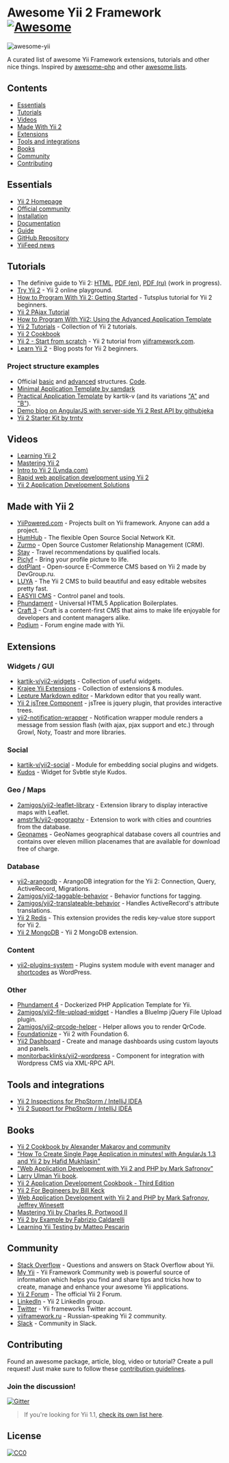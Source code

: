 # Awesome Yii 2 Framework [![Awesome](https://cdn.rawgit.com/sindresorhus/awesome/d7305f38d29fed78fa85652e3a63e154dd8e8829/media/badge.svg)](https://github.com/sindresorhus/awesome)


![awesome-yii](https://raw.githubusercontent.com/awesome-yii/list/master/awesome-yii.png)

A curated list of awesome Yii Framework extensions, tutorials and other nice things.
Inspired by [awesome-php](https://github.com/ziadoz/awesome-php) and other [awesome lists](https://github.com/sindresorhus/awesome).


## Contents
- [Essentials](#essentials)
- [Tutorials](#tutorials)
- [Videos](#videos)
- [Made With Yii 2](#made-with-yii-2)
- [Extensions](#extensions)
- [Tools and integrations](#tools-and-integrations)
- [Books](#books)
- [Community](#community)
- [Contributing](#contributing)


## Essentials
* [Yii 2 Homepage](http://www.yiiframework.com/)
* [Official community](http://www.yiiframework.com/community/)
* [Installation](http://www.yiiframework.com/download/)
* [Documentation](http://www.yiiframework.com/doc-2.0/index.html)
* [Guide](http://www.yiiframework.com/doc-2.0/guide-index.html)
* [GitHub Repository](https://github.com/yiisoft/yii2)
* [YiiFeed news](http://yiifeed.com/)

## Tutorials

* The definive guide to Yii 2:  [HTML](http://www.yiiframework.com/doc-2.0/guide-index.html), [PDF (en)](http://stuff.cebe.cc/yii2-guide.en.pdf), [PDF (ru)](http://stuff.cebe.cc/yii2-guide.ru.pdf) (work in progress).
* [Try Yii 2](https://github.com/iJackUA/try-yii2) - Yii 2 online playground.
* [How to Program With Yii 2: Getting Started](http://code.tutsplus.com/tutorials/how-to-program-with-yii2-getting-started--cms-22440) - Tutsplus tutorial for Yii 2 beginners.
* [Yii 2 PAjax Tutorial](http://blog.neattutorials.com/yii2-pjax-tutorial/)
* [How to Program With Yii2: Using the Advanced Application Template](http://code.tutsplus.com/tutorials/how-to-program-with-yii2-using-the-advanced-application-template--cms-24994)
* [Yii 2 Tutorials](http://www.learnyii2.com/) - Collection of Yii 2 tutorials.
* [Yii 2 Cookbook](https://yii2-cookbook.readthedocs.io/README/)
* [Yii 2 - Start from scratch](http://www.yiiframework.com/doc-2.0/guide-tutorial-start-from-scratch.html) - Yii 2 tutorial from [yiiframework.com](yiiframework.com).
* [Learn Yii 2](http://www.learnyii2.com/) - Blog posts for Yii 2 beginners.

### Project structure examples

* Official [basic](https://github.com/yiisoft/yii2/tree/master/apps/basic#yii-2-basic-application-template) and [advanced](http://www.yiiframework.com/doc-2.0/guide-tutorial-advanced-app.html) structures. [Code](https://github.com/yiisoft/yii2/tree/master/apps).
* [Minimal Application Template by samdark](https://github.com/samdark/yii2-minimal)
* [Practical Application Template](https://github.com/kartik-v/yii2-app-practical) by kartik-v (and its variations ["A"](https://github.com/kartik-v/yii2-app-practical-a) and ["B"](https://github.com/kartik-v/yii2-app-practical-b)).
* [Demo blog on AngularJS with server-side Yii 2 Rest API by githubjeka](https://github.com/githubjeka/angular-yii2)
* [Yii 2 Starter Kit by trntv](https://github.com/trntv/yii2-starter-kit)

## Videos
* [Learning Yii 2](https://www.packtpub.com/mapt/video/web_development/9781784398774/)
* [Mastering Yii 2](https://www.udemy.com/mastering-yii-2/)
* [Intro to Yii 2 (Lynda.com)](https://www.lynda.com/PHP-tutorials/Intro-Yii-2/540346/579851-4.html)
* [Rapid web application development using Yii 2](https://www.udemy.com/rapid-web-application-development-using-yii-2-php-framework/?couponCode=yiicoursecoupondisc)
* [Yii 2 Application Development Solutions](https://www.packtpub.com/mapt/video/web_development/9781787286184)


## Made with Yii 2

* [YiiPowered.com](http://yiipowered.com/) - Projects built on Yii framework. Anyone can add a project.
* [HumHub](https://www.humhub.org/en) - The flexible Open Source Social Network Kit.
* [Zurmo](http://zurmo.org/) - Open Source Customer Relationship Management (CRM).
* [Stay](http://www.stay.com/) - Travel recommendations by qualified locals.
* [Piclyf](http://piclyf.com/) - Bring your profile picture to life.
* [dotPlant](http://dotplant.ru/) - Open-source E-Commerce CMS based on Yii 2 made by DevGroup.ru. 
* [LUYA](https://luya.io) - The Yii 2 CMS to build beautiful and easy editable websites pretty fast.
* [EASYII CMS](http://easyiicms.com/) - Control panel and tools.
* [Phundament](http://phundament.com/) - Universal HTML5 Application Boilerplates.
* [Craft 3](https://craftcms.com/3) - Craft is a content-first CMS that aims to make life enjoyable for developers and content managers alike.
* [Podium](https://github.com/bizley/yii2-podium) - Forum engine made with Yii.



## Extensions

### Widgets / GUI

* [kartik-v/yii2-widgets](https://github.com/kartik-v/yii2-widgets) - Collection of useful widgets.
* [Krajee Yii Extensions](http://demos.krajee.com/) - Collection of extensions & modules.
* [Lepture Markdown editor](https://github.com/iJackUA/yii2-lepture-markdown-editor-widget) - Markdown editor that you really want.
* [Yii 2 jsTree Component](http://yiidreamteam.com/yii2/jstree) - jsTree is jquery plugin, that provides interactive trees. 
* [yii2-notification-wrapper](https://github.com/loveorigami/yii2-notification-wrapper) - Notification wrapper module renders a message from session flash (with ajax, pjax support and etc.) through Growl, Noty, Toastr and more libraries.

### Social

* [kartik-v/yii2-social](https://github.com/kartik-v/yii2-social) - Module for embedding social plugins and widgets.
* [Kudos](https://github.com/iJackUA/yii2-kudos-widget) - Widget for Svbtle style Kudos.

### Geo / Maps

* [2amigos/yii2-leaflet-library](https://github.com/2amigos/yii2-leaflet-library) - Extension library to display interactive maps with Leaflet.
* [amstr1k/yii2-geography](https://github.com/amstr1k/yii2-geography) - Extension to work with cities and countries from the database.
* [Geonames](http://www.geonames.org/) - GeoNames geographical database covers all countries and contains over eleven million placenames that are available for download free of charge.

### Database

* [yii2-arangodb](https://github.com/DevGroup-ru/yii2-arangodb) - ArangoDB integration for the Yii 2: Connection, Query, ActiveRecord, Migrations.
* [2amigos/yii2-taggable-behavior](https://github.com/2amigos/yii2-taggable-behavior) - Behavior functions for tagging.
* [2amigos/yii2-translateable-behavior](https://github.com/2amigos/yii2-translateable-behavior) - Handles ActiveRecord's attribute translations.
* [Yii 2 Redis](https://github.com/yiisoft/yii2-redis) - This extension provides the redis key-value store support for Yii 2.
* [Yii 2 MongoDB](https://github.com/yiisoft/yii2-mongodb) - Yii 2 MongoDB extension.

### Content

* [yii2-plugins-system](https://github.com/loveorigami/yii2-plugins-system) - Plugins system module with event manager and [shortcodes](https://github.com/loveorigami/yii2-shortcodes-pack) as WordPress.

### Other

* [Phundament 4](http://phundament.com/) - Dockerized PHP Application Template for Yii.
* [2amigos/yii2-file-upload-widget](https://github.com/2amigos/yii2-file-upload-widget) - Handles a BlueImp jQuery File Upload plugin.
* [2amigos/yii2-qrcode-helper](https://github.com/2amigos/yii2-qrcode-helper) - Helper allows you to render QrCode.
* [Foundationize](http://foundationize.com/) - Yii 2 with Foundation 6.
* [Yii2 Dashboard](https://cornernote.github.io/yii2-dashboard/) - Create and manage dashboards using custom layouts and panels.
* [monitorbacklinks/yii2-wordpress](https://github.com/monitorbacklinks/yii2-wordpress) - Component for integration with Wordpress CMS via XML-RPC API.


## Tools and integrations

* [Yii 2 Inspections for PhpStorm / IntelliJ IDEA](https://plugins.jetbrains.com/idea/plugin/9400-yii2-inspections)
* [Yii 2 Support for PhpStorm / IntelliJ IDEA](https://plugins.jetbrains.com/idea/plugin/9388-yii2-support)


## Books

* [Yii 2 Cookbook by Alexander Makarov and community](https://github.com/samdark/yii2-cookbook/blob/master/book/README.md)
* ["How To Create Single Page Application in minutes! with AngularJs 1.3 and Yii 2 by Hafid Mukhlasin"](https://www.gitbook.com/book/hscstudio/angular1-yii2/details)
* ["Web Application Development with Yii 2 and PHP by Mark Safronov"](http://www.amazon.com/dp/1783981881)
* [Larry Ulman Yii book](https://larry.pub/).
* [Yii 2 Application Development Cookbook - Third Edition](https://www.packtpub.com/web-development/yii2-application-development-cookbook-third-edition)
* [Yii 2 For Begineers by Bill Keck](https://leanpub.com/yii2forbeginners)
* [Web Application Development with Yii 2 and PHP by Mark Safronov, Jeffrey Winesett](https://www.packtpub.com/web-development/web-application-development-yii-2-and-php)
* [Mastering Yii by Charles R. Portwood II](https://www.packtpub.com/web-development/mastering-yii)
* [Yii 2 by Example by Fabrizio Caldarelli](https://www.packtpub.com/web-development/yii2-example)
* [Learning Yii Testing by Matteo Pescarin](https://www.packtpub.com/web-development/learning-yii-testing)


## Community
* [Stack Overflow](http://stackoverflow.com/questions/tagged/yii2) - Questions and answers on Stack Overflow about Yii.
* [My Yii](https://www.my-yii.com/) - Yii Framework Community web is powerful source of information which helps you find and share tips and tricks how to create, manage and enhance your awesome Yii applications.
* [Yii 2 Forum](http://www.yiiframework.com/forum/index.php/forum/4-yii-20/) - The official Yii 2 Forum.
* [LinkedIn](https://www.linkedin.com/groups/1483367/profile) - Yii 2 LinkedIn group.
* [Twitter](https://twitter.com/yiiframework) - Yii frameworks Twitter account.
* [yiiframework.ru](http://yiiframework.ru/) - Russian-speaking Yii 2 community.
* [Slack](https://join.slack.com/t/yii/shared_invite/MjIxMjMxMTk5MTU1LTE1MDE3MDAwMzMtM2VkMTMyMjY1Ng) - Community in Slack.


## Contributing
Found an awesome package, article, blog, video or tutorial? Create a pull request! Just make sure to follow these [contribution guidelines](https://github.com/awesome-yii/list/blob/master/CONTRIBUTING.md).

### Join the discussion!
[![Gitter](https://badges.gitter.im/Join%20Chat.svg)](https://gitter.im/samdark/awesome-yii?utm_source=badge&utm_medium=badge&utm_campaign=pr-badge)

> If you're looking for Yii 1.1, [check its own list here](1.1.md).

## License

[![CC0](http://mirrors.creativecommons.org/presskit/buttons/88x31/svg/cc-zero.svg)](https://creativecommons.org/publicdomain/zero/1.0/)
